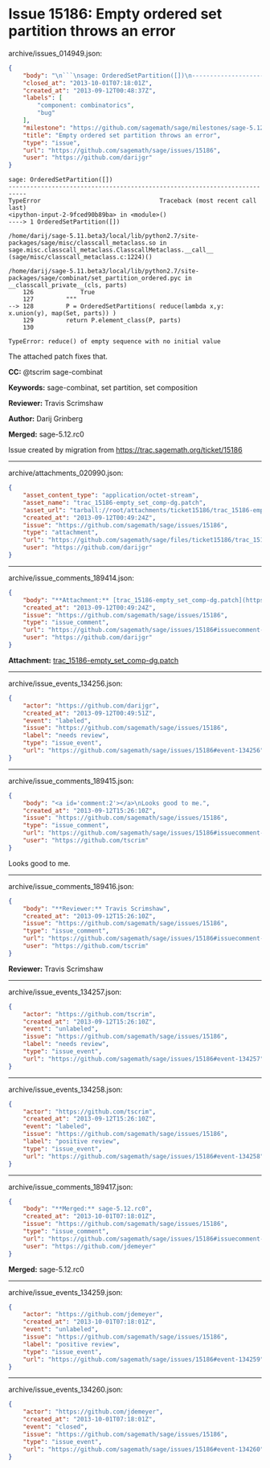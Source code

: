 # Issue 15186: Empty ordered set partition throws an error

archive/issues_014949.json:
```json
{
    "body": "\n```\nsage: OrderedSetPartition([])\n---------------------------------------------------------------------------\nTypeError                                 Traceback (most recent call last)\n<ipython-input-2-9fced90b89ba> in <module>()\n----> 1 OrderedSetPartition([])\n\n/home/darij/sage-5.11.beta3/local/lib/python2.7/site-packages/sage/misc/classcall_metaclass.so in sage.misc.classcall_metaclass.ClasscallMetaclass.__call__ (sage/misc/classcall_metaclass.c:1224)()\n\n/home/darij/sage-5.11.beta3/local/lib/python2.7/site-packages/sage/combinat/set_partition_ordered.pyc in __classcall_private__(cls, parts)\n    126             True\n    127         \"\"\"\n--> 128         P = OrderedSetPartitions( reduce(lambda x,y: x.union(y), map(Set, parts)) )\n    129         return P.element_class(P, parts)\n    130 \n\nTypeError: reduce() of empty sequence with no initial value\n```\n\nThe attached patch fixes that.\n\n**CC:**  @tscrim sage-combinat\n\n**Keywords:** sage-combinat, set partition, set composition\n\n**Reviewer:** Travis Scrimshaw\n\n**Author:** Darij Grinberg\n\n**Merged:** sage-5.12.rc0\n\nIssue created by migration from https://trac.sagemath.org/ticket/15186\n\n",
    "closed_at": "2013-10-01T07:18:01Z",
    "created_at": "2013-09-12T00:48:37Z",
    "labels": [
        "component: combinatorics",
        "bug"
    ],
    "milestone": "https://github.com/sagemath/sage/milestones/sage-5.12",
    "title": "Empty ordered set partition throws an error",
    "type": "issue",
    "url": "https://github.com/sagemath/sage/issues/15186",
    "user": "https://github.com/darijgr"
}
```

```
sage: OrderedSetPartition([])
---------------------------------------------------------------------------
TypeError                                 Traceback (most recent call last)
<ipython-input-2-9fced90b89ba> in <module>()
----> 1 OrderedSetPartition([])

/home/darij/sage-5.11.beta3/local/lib/python2.7/site-packages/sage/misc/classcall_metaclass.so in sage.misc.classcall_metaclass.ClasscallMetaclass.__call__ (sage/misc/classcall_metaclass.c:1224)()

/home/darij/sage-5.11.beta3/local/lib/python2.7/site-packages/sage/combinat/set_partition_ordered.pyc in __classcall_private__(cls, parts)
    126             True
    127         """
--> 128         P = OrderedSetPartitions( reduce(lambda x,y: x.union(y), map(Set, parts)) )
    129         return P.element_class(P, parts)
    130 

TypeError: reduce() of empty sequence with no initial value
```

The attached patch fixes that.

**CC:**  @tscrim sage-combinat

**Keywords:** sage-combinat, set partition, set composition

**Reviewer:** Travis Scrimshaw

**Author:** Darij Grinberg

**Merged:** sage-5.12.rc0

Issue created by migration from https://trac.sagemath.org/ticket/15186





---

archive/attachments_020990.json:
```json
{
    "asset_content_type": "application/octet-stream",
    "asset_name": "trac_15186-empty_set_comp-dg.patch",
    "asset_url": "tarball://root/attachments/ticket15186/trac_15186-empty_set_comp-dg.patch",
    "created_at": "2013-09-12T00:49:24Z",
    "issue": "https://github.com/sagemath/sage/issues/15186",
    "type": "attachment",
    "url": "https://github.com/sagemath/sage/files/ticket15186/trac_15186-empty_set_comp-dg.patch",
    "user": "https://github.com/darijgr"
}
```



---

archive/issue_comments_189414.json:
```json
{
    "body": "**Attachment:** [trac_15186-empty_set_comp-dg.patch](https://github.com/sagemath/sage/files/ticket15186/trac_15186-empty_set_comp-dg.patch)",
    "created_at": "2013-09-12T00:49:24Z",
    "issue": "https://github.com/sagemath/sage/issues/15186",
    "type": "issue_comment",
    "url": "https://github.com/sagemath/sage/issues/15186#issuecomment-189414",
    "user": "https://github.com/darijgr"
}
```

**Attachment:** [trac_15186-empty_set_comp-dg.patch](https://github.com/sagemath/sage/files/ticket15186/trac_15186-empty_set_comp-dg.patch)



---

archive/issue_events_134256.json:
```json
{
    "actor": "https://github.com/darijgr",
    "created_at": "2013-09-12T00:49:51Z",
    "event": "labeled",
    "issue": "https://github.com/sagemath/sage/issues/15186",
    "label": "needs review",
    "type": "issue_event",
    "url": "https://github.com/sagemath/sage/issues/15186#event-134256"
}
```



---

archive/issue_comments_189415.json:
```json
{
    "body": "<a id='comment:2'></a>\nLooks good to me.",
    "created_at": "2013-09-12T15:26:10Z",
    "issue": "https://github.com/sagemath/sage/issues/15186",
    "type": "issue_comment",
    "url": "https://github.com/sagemath/sage/issues/15186#issuecomment-189415",
    "user": "https://github.com/tscrim"
}
```

<a id='comment:2'></a>
Looks good to me.



---

archive/issue_comments_189416.json:
```json
{
    "body": "**Reviewer:** Travis Scrimshaw",
    "created_at": "2013-09-12T15:26:10Z",
    "issue": "https://github.com/sagemath/sage/issues/15186",
    "type": "issue_comment",
    "url": "https://github.com/sagemath/sage/issues/15186#issuecomment-189416",
    "user": "https://github.com/tscrim"
}
```

**Reviewer:** Travis Scrimshaw



---

archive/issue_events_134257.json:
```json
{
    "actor": "https://github.com/tscrim",
    "created_at": "2013-09-12T15:26:10Z",
    "event": "unlabeled",
    "issue": "https://github.com/sagemath/sage/issues/15186",
    "label": "needs review",
    "type": "issue_event",
    "url": "https://github.com/sagemath/sage/issues/15186#event-134257"
}
```



---

archive/issue_events_134258.json:
```json
{
    "actor": "https://github.com/tscrim",
    "created_at": "2013-09-12T15:26:10Z",
    "event": "labeled",
    "issue": "https://github.com/sagemath/sage/issues/15186",
    "label": "positive review",
    "type": "issue_event",
    "url": "https://github.com/sagemath/sage/issues/15186#event-134258"
}
```



---

archive/issue_comments_189417.json:
```json
{
    "body": "**Merged:** sage-5.12.rc0",
    "created_at": "2013-10-01T07:18:01Z",
    "issue": "https://github.com/sagemath/sage/issues/15186",
    "type": "issue_comment",
    "url": "https://github.com/sagemath/sage/issues/15186#issuecomment-189417",
    "user": "https://github.com/jdemeyer"
}
```

**Merged:** sage-5.12.rc0



---

archive/issue_events_134259.json:
```json
{
    "actor": "https://github.com/jdemeyer",
    "created_at": "2013-10-01T07:18:01Z",
    "event": "unlabeled",
    "issue": "https://github.com/sagemath/sage/issues/15186",
    "label": "positive review",
    "type": "issue_event",
    "url": "https://github.com/sagemath/sage/issues/15186#event-134259"
}
```



---

archive/issue_events_134260.json:
```json
{
    "actor": "https://github.com/jdemeyer",
    "created_at": "2013-10-01T07:18:01Z",
    "event": "closed",
    "issue": "https://github.com/sagemath/sage/issues/15186",
    "type": "issue_event",
    "url": "https://github.com/sagemath/sage/issues/15186#event-134260"
}
```
